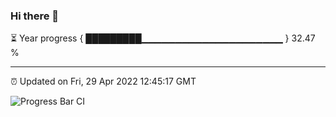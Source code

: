 ### Hi there 👋

⏳ Year progress { █████████▁▁▁▁▁▁▁▁▁▁▁▁▁▁▁▁▁▁▁▁▁ } 32.47 %

---

⏰ Updated on Fri, 29 Apr 2022 12:45:17 GMT

![Progress Bar CI](https://github.com/ZhaoGui/ZhaoGui/workflows/Progress%20Bar%20CI/badge.svg)
